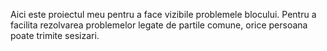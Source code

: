 Aici este proiectul meu pentru a face vizibile problemele blocului. Pentru a facilita rezolvarea problemelor legate de partile comune, orice persoana poate trimite sesizari.
